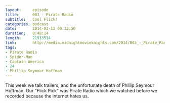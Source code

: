 ```yaml
---
layout:     episode
title:      003 - Pirate Radio
subtitle:   Cool Flick!
categories: podcast
date:       2014-02-13 00:32:50
duration:   0:48:14
length:     21913514
link:       http://media.midnightmovieknights.com/2014/003_-_Pirate_Radio.m4a
tags:
- Pirate Radio
- Spider-Man
- Captain America
- 24
- Phillip Seymour Hoffman
---
```

This week we talk trailers, and the unfortunate death of Phillip Seymour Hoffman. Our "Flick Pick" was Pirate Radio which we watched before we recorded because the internet hates us.
